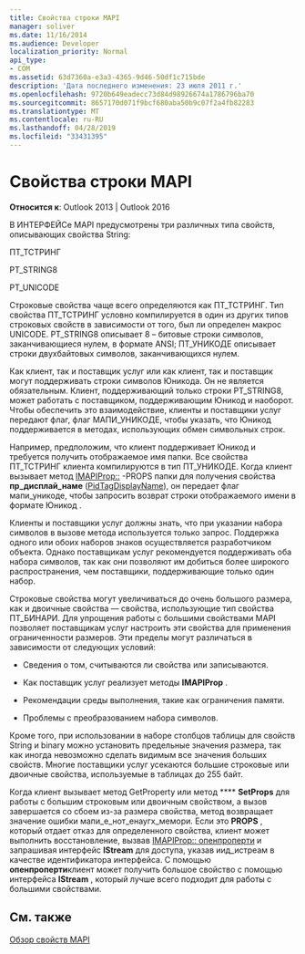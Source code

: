 ```yaml
---
title: Свойства строки MAPI
manager: soliver
ms.date: 11/16/2014
ms.audience: Developer
localization_priority: Normal
api_type:
- COM
ms.assetid: 63d7360a-e3a3-4365-9d46-50df1c715bde
description: 'Дата последнего изменения: 23 июля 2011 г.'
ms.openlocfilehash: 9720b649eadecc73d84d98926674a1786796ba70
ms.sourcegitcommit: 8657170d071f9bcf680aba50b9c07f2a4fb82283
ms.translationtype: MT
ms.contentlocale: ru-RU
ms.lasthandoff: 04/28/2019
ms.locfileid: "33431395"
---
```

# <a name="mapi-string-properties"></a>Свойства строки MAPI

  
  
**Относится к**: Outlook 2013 | Outlook 2016 
  
В ИНТЕРФЕЙСе MAPI предусмотрены три различных типа свойств, описывающих свойства String:
  
ПТ_ТСТРИНГ
  
PT_STRING8
  
PT_UNICODE
  
Строковые свойства чаще всего определяются как ПТ_ТСТРИНГ. Тип свойства ПТ_ТСТРИНГ условно компилируется в один из других типов строковых свойств в зависимости от того, был ли определен макрос UNICODE. PT_STRING8 описывает 8 – битовые строки символов, заканчивающиеся нулем, в формате ANSI; ПТ_УНИКОДЕ описывает строки двухбайтовых символов, заканчивающихся нулем. 
  
Как клиент, так и поставщик услуг или как клиент, так и поставщик могут поддерживать строки символов Юникода. Он не является обязательным. Клиент, поддерживающий только строки PT_STRING8, может работать с поставщиком, поддерживающим Юникод и наоборот. Чтобы обеспечить это взаимодействие, клиенты и поставщики услуг передают флаг, флаг МАПИ_УНИКОДЕ, чтобы указать, что Юникод поддерживается в методах, использующих обмен символьных строк. 
  
Например, предположим, что клиент поддерживает Юникод и требуется получить отображаемое имя папки. Все свойства ПТ_ТСТРИНГ клиента компилируются в тип ПТ_УНИКОДЕ. Когда клиент вызывает метод [IMAPIProp::](imapiprop-getprops.md) -PROPS папки для получения свойства **пр_дисплай_наме** ([PidTagDisplayName](pidtagdisplayname-canonical-property.md)), он передает флаг мапи_уникоде, чтобы запросить возврат строки отображаемого имени в формате Юникод . 
  
Клиенты и поставщики услуг должны знать, что при указании набора символов в вызове метода используется только запрос. Поддержка одного или обоих наборов знаков осуществляется разработчиком объекта. Однако поставщикам услуг рекомендуется поддерживать оба набора символов, так как они позволяют им добиться более широкого распространения, чем поставщики, поддерживающие только один набор. 
  
Строковые свойства могут увеличиваться до очень большого размера, как и двоичные свойства — свойства, использующие тип свойства ПТ_БИНАРИ. Для упрощения работы с большими свойствами MAPI позволяет поставщикам услуг настроить эти свойства для применения ограниченности размеров. Эти пределы могут различаться в зависимости от следующих условий:
  
- Сведения о том, считываются ли свойства или записываются.
    
- Как поставщик услуг реализует методы **IMAPIProp** . 
    
- Рекомендации среды выполнения, такие как ограничения памяти.
    
- Проблемы с преобразованием набора символов. 
    
Кроме того, при использовании в наборе столбцов таблицы для свойств String и binary можно установить предельные значения размера, так как иногда невозможно сделать видимым все значения больших свойств. Многие поставщики услуг усекаются большие строковые или двоичные свойства, используемые в таблицах до 255 байт. 
  
Когда клиент вызывает метод GetProperty или метод **** **SetProps** для работы с большим строковым или двоичным свойством, а вызов завершается со сбоем из-за размера свойства, метод возвращает значение ошибки мапи_е_нот_енаугх_мемори. Если это **PROPS** , который отдает отказ для определенного свойства, клиент может выполнить восстановление, вызвав [IMAPIProp:: опенпроперти](imapiprop-openproperty.md) и запрашивая интерфейс **IStream** для доступа, указав иид_истреам в качестве идентификатора интерфейса. С помощью **опенпроперти**клиент может получить большое свойство с помощью интерфейса **IStream** , который лучше всего подходит для работы с большими свойствами. 
  
## <a name="see-also"></a>См. также



[Обзор свойств MAPI](mapi-property-overview.md)

